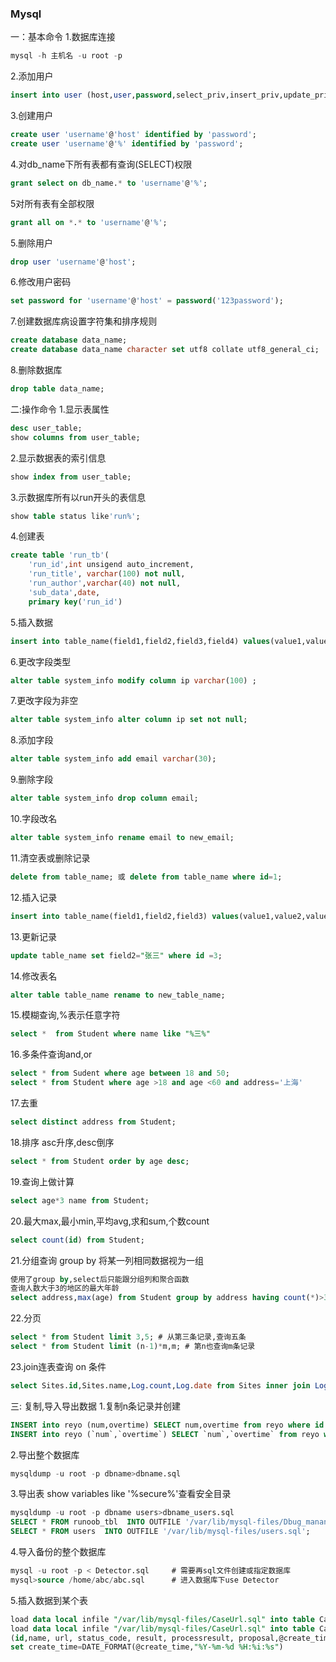 ### Mysql

一：基本命令
1.数据库连接

```sql
mysql -h 主机名 -u root -p
```

2.添加用户

```sql
insert into user (host,user,password,select_priv,insert_priv,update_priv) values ('localhost','guest',password('guest123'),'Y','Y','Y');

```

3.创建用户

```sql
create user 'username'@'host' identified by 'password';
create user 'username'@'%' identified by 'password';			

```

4.对db_name下所有表都有查询(SELECT)权限
```sql
grant select on db_name.* to 'username'@'%';

```

5对所有表有全部权限
```sql
grant all on *.* to 'username'@'%';

```

5.删除用户

```sql
drop user 'username'@'host';

```

6.修改用户密码

```sql
set password for 'username'@'host' = password('123password');

```

7.创建数据库病设置字符集和排序规则

```sql
create database data_name;
create database data_name character set utf8 collate utf8_general_ci;

```

8.删除数据库

```sql
drop table data_name;

```

二:操作命令
1.显示表属性

```sql
desc user_table;
show columns from user_table;

```

2.显示数据表的索引信息

```sql
show index from user_table;

```

3.示数据库所有以run开头的表信息

```sql
show table status like'run%';

```

4.创建表
```sql
create table 'run_tb'(
    'run_id',int unsigend auto_increment,
    'run_title', varchar(100) not null,
    'run_author',varchar(40) not null,
    'sub_data',date,
    primary key('run_id')

```

5.插入数据

```sql
insert into table_name(field1,field2,field3,field4) values(value1,value2,value3,value4);

```

6.更改字段类型

```sql
alter table system_info modify column ip varchar(100) ;

```

7.更改字段为非空

```sql
alter table system_info alter column ip set not null;

```
8.添加字段

```sql
alter table system_info add email varchar(30);

```
9.删除字段

```sql
alter table system_info drop column email;

```
10.字段改名

```sql
alter table system_info rename email to new_email;

```
11.清空表或删除记录

```sql
delete from table_name; 或 delete from table_name where id=1;

```
12.插入记录

```sql
insert into table_name(field1,field2,field3) values(value1,value2,value3);

```
13.更新记录

```sql
update table_name set field2="张三" where id =3;

```
14.修改表名

```sql
alter table table_name rename to new_table_name;

```
15.模糊查询,%表示任意字符

```sql
select *  from Student where name like "%三%"

```
16.多条件查询and,or
```sql
select * from Sudent where age between 18 and 50;
select * from Student where age >18 and age <60 and address='上海'

```
17.去重

```sql
select distinct address from Student;

```
18.排序 asc升序,desc倒序

```sql
select * from Student order by age desc;

```
19.查询上做计算

```sql
select age*3 name from Student;

```
20.最大max,最小min,平均avg,求和sum,个数count

```sql
select count(id) from Student;

```
21.分组查询 group by 将某一列相同数据视为一组
```sql
使用了group by,select后只能跟分组列和聚合函数
查询人数大于3的地区的最大年龄
select address,max(age) from Student group by address having count(*)>3;

```
22.分页

```sql
select * from Student limit 3,5; # 从第三条记录,查询五条
select * from Student limit (n-1)*m,m; # 第n也查询m条记录

```
23.join连表查询 on 条件

```sql
select Sites.id,Sites.name,Log.count,Log.date from Sites inner join Log on Sites.id=Log.site_id;

```

三: 复制,导入导出数据
1.复制n条记录并创建
```sql
INSERT into reyo (num,overtime) SELECT num,overtime from reyo where id IN(1,3,5,6,7,9);
INSERT into reyo (`num`,`overtime`) SELECT `num`,`overtime` from reyo where id IN(1,3,5,6,7,9);

```
2.导出整个数据库

```sql
mysqldump -u root -p dbname>dbname.sql

```
3.导出表 show variables like '%secure%'查看安全目录

```sql
mysqldump -u root -p dbname users>dbname_users.sql
SELECT * FROM runoob_tbl  INTO OUTFILE '/var/lib/mysql-files/Dbug_manangement.txt';
SELECT * FROM users  INTO OUTFILE '/var/lib/mysql-files/users.sql';

```
4.导入备份的整个数据库

```sql
mysql -u root -p < Detector.sql     # 需要再sql文件创建或指定数据库
mysql>source /home/abc/abc.sql      # 进入数据库下use Detector

```
5.插入数据到某个表
```sql
load data local infile "/var/lib/mysql-files/CaseUrl.sql" into table CaseUrl;
load data local infile "/var/lib/mysql-files/CaseUrl.sql" into table CaseUrl
(id,name, url, status_code, result, processresult, proposal,@create_time,test_time,case_id) FIELDS TERMINATED BY ', '
set create_time=DATE_FORMAT(@create_time,"%Y-%m-%d %H:%i:%s")

```